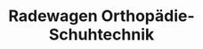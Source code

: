---
title: "Radewagen Orthopädie-Schuhtechnik"
url: /berlin/radewagen-orthopaedie-schuhtechnik/
shop: Schuhe
---